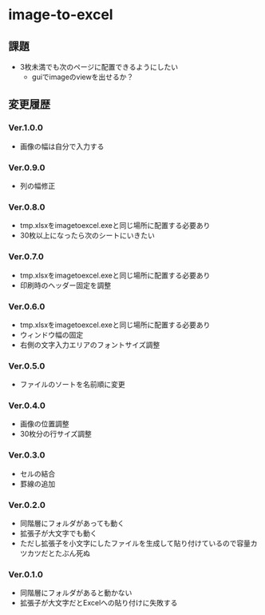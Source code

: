 # image-to-excel

## 課題
+ 3枚未満でも次のページに配置できるようにしたい
  + guiでimageのviewを出せるか？

## 変更履歴

### Ver.1.0.0
+ 画像の幅は自分で入力する

### Ver.0.9.0
+ 列の幅修正

### Ver.0.8.0
+ tmp.xlsxをimagetoexcel.exeと同じ場所に配置する必要あり
+ 30枚以上になったら次のシートにいきたい


### Ver.0.7.0
+ tmp.xlsxをimagetoexcel.exeと同じ場所に配置する必要あり
+ 印刷時のヘッダー固定を調整


### Ver.0.6.0
+ tmp.xlsxをimagetoexcel.exeと同じ場所に配置する必要あり
+ ウィンドウ幅の固定
+ 右側の文字入力エリアのフォントサイズ調整


### Ver.0.5.0
+ ファイルのソートを名前順に変更


### Ver.0.4.0
+ 画像の位置調整
+ 30枚分の行サイズ調整


### Ver.0.3.0
+ セルの結合
+ 罫線の追加


### Ver.0.2.0
+ 同階層にフォルダがあっても動く
+ 拡張子が大文字でも動く
+ ただし拡張子を小文字にしたファイルを生成して貼り付けているので容量カツカツだとたぶん死ぬ


### Ver.0.1.0
+ 同階層にフォルダがあると動かない
+ 拡張子が大文字だとExcelへの貼り付けに失敗する
